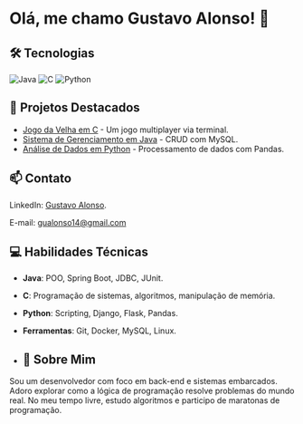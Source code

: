 # Olá, me chamo Gustavo Alonso! 👋

## 🛠️ Tecnologias
![Java](https://img.shields.io/badge/Java-ED8B00?style=for-the-badge&logo=openjdk&logoColor=white)
![C](https://img.shields.io/badge/C-00599C?style=for-the-badge&logo=c&logoColor=white)
![Python](https://img.shields.io/badge/Python-3776AB?style=for-the-badge&logo=python&logoColor=white)

## 🚀 Projetos Destacados
- [Jogo da Velha em C](https://github.com/seu-user/jogo-da-velha-c) - Um jogo multiplayer via terminal.
- [Sistema de Gerenciamento em Java](https://github.com/seu-user/sistema-gerenciamento-java) - CRUD com MySQL.
- [Análise de Dados em Python](https://github.com/seu-user/analise-dados-python) - Processamento de dados com Pandas.

## 📫 Contato
LinkedIn: [Gustavo Alonso](https://www.linkedin.com/in/gustavo-alonso-938051209/).

E-mail: gualonso14@gmail.com

## 💻 Habilidades Técnicas
- **Java**: POO, Spring Boot, JDBC, JUnit.
- **C**: Programação de sistemas, algoritmos, manipulação de memória.
- **Python**: Scripting, Django, Flask, Pandas.
- **Ferramentas**: Git, Docker, MySQL, Linux.

- ## 📌 Sobre Mim
Sou um desenvolvedor com foco em back-end e sistemas embarcados. Adoro explorar como a lógica de programação resolve problemas do mundo real. No meu tempo livre, estudo algoritmos e participo de maratonas de programação.
